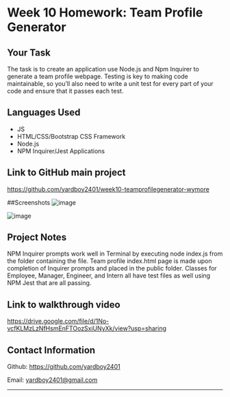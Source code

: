 # Week 10 Homework: Team Profile Generator

## Your Task
The task is to create an application use Node.js and Npm Inquirer to generate a team profile webpage. Testing is key to making code maintainable, so you’ll also need to write a unit test for every part of your code and ensure that it passes each test.

## Languages Used
- JS
- HTML/CSS/Bootstrap CSS Framework
- Node.js
- NPM Inquirer/Jest Applications

## Link to GitHub main project
https://github.com/yardboy2401/week10-teamprofilegenerator-wymore

##Screenshots
![image](https://user-images.githubusercontent.com/85953688/142744153-9cda5a33-2095-46d3-a7c9-41628afb1596.png)

![image](https://user-images.githubusercontent.com/85953688/142744251-9ab590eb-9e43-423f-a9d6-8442b2b87393.png)


## Project Notes
NPM Inquirer prompts work well in Terminal by executing node index.js from the folder containing the file. Team profile index.html page is made upon completion of Inquirer prompts and placed in the public folder. Classes for Employee, Manager, Engineer, and Intern all have test files as well using NPM Jest that are all passing.

## Link to walkthrough video
https://drive.google.com/file/d/1No-vcfKLMzLzNfHsmEnFTOozSxiUNyXk/view?usp=sharing

## Contact Information
Github: https://github.com/yardboy2401

Email: yardboy2401@gmail.com

- - - -
